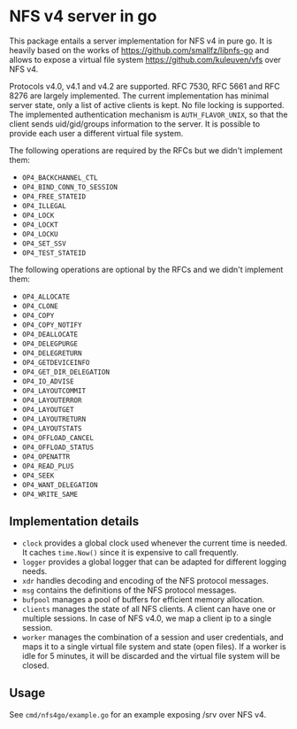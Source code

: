 # NFS v4 server in go

This package entails a server implementation for NFS v4 in pure go. It is heavily based on the works of <https://github.com/smallfz/libnfs-go> and allows to expose a virtual file system <https://github.com/kuleuven/vfs> over NFS v4.

Protocols v4.0, v4.1 and v4.2 are supported. RFC 7530, RFC 5661 and RFC 8276 are largely implemented. The current implementation has minimal server state, only a list of active clients is kept. No file locking is supported. The implemented authentication mechanism is `AUTH_FLAVOR_UNIX`, so that the client sends uid/gid/groups information to the server. It is possible to provide each user a different virtual file system.

The following operations are required by the RFCs but we didn't implement them:

* `OP4_BACKCHANNEL_CTL`
* `OP4_BIND_CONN_TO_SESSION`
* `OP4_FREE_STATEID`
* `OP4_ILLEGAL`
* `OP4_LOCK`
* `OP4_LOCKT`
* `OP4_LOCKU`
* `OP4_SET_SSV`
* `OP4_TEST_STATEID`

The following operations are optional by the RFCs and we didn't implement them:

* `OP4_ALLOCATE`
* `OP4_CLONE`
* `OP4_COPY`
* `OP4_COPY_NOTIFY`
* `OP4_DEALLOCATE`
* `OP4_DELEGPURGE`
* `OP4_DELEGRETURN`
* `OP4_GETDEVICEINFO`
* `OP4_GET_DIR_DELEGATION`
* `OP4_IO_ADVISE`
* `OP4_LAYOUTCOMMIT`
* `OP4_LAYOUTERROR`
* `OP4_LAYOUTGET`
* `OP4_LAYOUTRETURN`
* `OP4_LAYOUTSTATS`
* `OP4_OFFLOAD_CANCEL`
* `OP4_OFFLOAD_STATUS`
* `OP4_OPENATTR`
* `OP4_READ_PLUS`
* `OP4_SEEK`
* `OP4_WANT_DELEGATION`
* `OP4_WRITE_SAME`

## Implementation details

* `clock` provides a global clock used whenever the current time is needed. It caches `time.Now()` since it is expensive to call frequently.
* `logger` provides a global logger that can be adapted for different logging needs.
* `xdr` handles decoding and encoding of the NFS protocol messages.
* `msg` contains the definitions of the NFS protocol messages.
* `bufpool` manages a pool of buffers for efficient memory allocation.
* `clients` manages the state of all NFS clients. A client can have one or multiple sessions. In case of NFS v4.0, we map a client ip to a single session.
* `worker` manages the combination of a session and user credentials, and maps it to a single virtual file system and state (open files). If a worker is idle for 5 minutes, it will be discarded and the virtual file system will be closed.

## Usage

See `cmd/nfs4go/example.go` for an example exposing /srv over NFS v4.